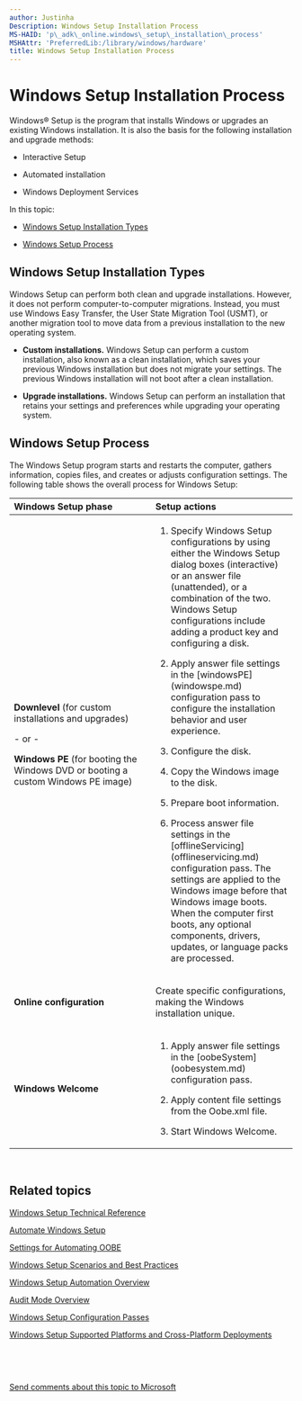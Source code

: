 ```yaml
---
author: Justinha
Description: Windows Setup Installation Process
MS-HAID: 'p\_adk\_online.windows\_setup\_installation\_process'
MSHAttr: 'PreferredLib:/library/windows/hardware'
title: Windows Setup Installation Process
---
```


# Windows Setup Installation Process


Windows® Setup is the program that installs Windows or upgrades an existing Windows installation. It is also the basis for the following installation and upgrade methods:

-   Interactive Setup

-   Automated installation

-   Windows Deployment Services

In this topic:

-   [Windows Setup Installation Types](#installationtypes)

-   [Windows Setup Process](#windowssetupprocess)

## <span id="InstallationTypes"></span><span id="installationtypes"></span><span id="INSTALLATIONTYPES"></span> Windows Setup Installation Types


Windows Setup can perform both clean and upgrade installations. However, it does not perform computer-to-computer migrations. Instead, you must use Windows Easy Transfer, the User State Migration Tool (USMT), or another migration tool to move data from a previous installation to the new operating system.

-   **Custom installations.** Windows Setup can perform a custom installation, also known as a clean installation, which saves your previous Windows installation but does not migrate your settings. The previous Windows installation will not boot after a clean installation.

-   **Upgrade installations.** Windows Setup can perform an installation that retains your settings and preferences while upgrading your operating system.

## <span id="WindowsSetupProcess"></span><span id="windowssetupprocess"></span><span id="WINDOWSSETUPPROCESS"></span> Windows Setup Process


The Windows Setup program starts and restarts the computer, gathers information, copies files, and creates or adjusts configuration settings. The following table shows the overall process for Windows Setup:

<table>
<colgroup>
<col width="50%" />
<col width="50%" />
</colgroup>
<thead>
<tr class="header">
<th align="left">Windows Setup phase</th>
<th align="left">Setup actions</th>
</tr>
</thead>
<tbody>
<tr class="odd">
<td align="left"><p><strong>Downlevel</strong> (for custom installations and upgrades)</p>
<p>- or -</p>
<p><strong>Windows PE</strong> (for booting the Windows DVD or booting a custom Windows PE image)</p></td>
<td align="left"><ol>
<li><p>Specify Windows Setup configurations by using either the Windows Setup dialog boxes (interactive) or an answer file (unattended), or a combination of the two. Windows Setup configurations include adding a product key and configuring a disk.</p></li>
<li><p>Apply answer file settings in the [windowsPE](windowspe.md) configuration pass to configure the installation behavior and user experience.</p></li>
<li><p>Configure the disk.</p></li>
<li><p>Copy the Windows image to the disk.</p></li>
<li><p>Prepare boot information.</p></li>
<li><p>Process answer file settings in the [offlineServicing](offlineservicing.md) configuration pass. The settings are applied to the Windows image before that Windows image boots. When the computer first boots, any optional components, drivers, updates, or language packs are processed.</p></li>
</ol></td>
</tr>
<tr class="even">
<td align="left"><p><strong>Online configuration</strong></p></td>
<td align="left"><p>Create specific configurations, making the Windows installation unique.</p></td>
</tr>
<tr class="odd">
<td align="left"><p><strong>Windows Welcome</strong></p></td>
<td align="left"><ol>
<li><p>Apply answer file settings in the [oobeSystem](oobesystem.md) configuration pass.</p></li>
<li><p>Apply content file settings from the Oobe.xml file.</p></li>
<li><p>Start Windows Welcome.</p></li>
</ol></td>
</tr>
</tbody>
</table>

 

## <span id="related_topics"></span>Related topics


[Windows Setup Technical Reference](windows-setup-technical-reference.md)

[Automate Windows Setup](automate-windows-setup.md)

[Settings for Automating OOBE](settings-for-automating-oobe.md)

[Windows Setup Scenarios and Best Practices](windows-setup-scenarios-and-best-practices.md)

[Windows Setup Automation Overview](windows-setup-automation-overview.md)

[Audit Mode Overview](audit-mode-overview.md)

[Windows Setup Configuration Passes](windows-setup-configuration-passes.md)

[Windows Setup Supported Platforms and Cross-Platform Deployments](windows-setup-supported-platforms-and-cross-platform-deployments.md)

 

 

[Send comments about this topic to Microsoft](mailto:wsddocfb@microsoft.com?subject=Documentation%20feedback%20%5Bp_adk_online\p_adk_online%5D:%20Windows%20Setup%20Installation%20Process%20%20RELEASE:%20%284/11/2016%29&body=%0A%0APRIVACY%20STATEMENT%0A%0AWe%20use%20your%20feedback%20to%20improve%20the%20documentation.%20We%20don't%20use%20your%20email%20address%20for%20any%20other%20purpose,%20and%20we'll%20remove%20your%20email%20address%20from%20our%20system%20after%20the%20issue%20that%20you're%20reporting%20is%20fixed.%20While%20we're%20working%20to%20fix%20this%20issue,%20we%20might%20send%20you%20an%20email%20message%20to%20ask%20for%20more%20info.%20Later,%20we%20might%20also%20send%20you%20an%20email%20message%20to%20let%20you%20know%20that%20we've%20addressed%20your%20feedback.%0A%0AFor%20more%20info%20about%20Microsoft's%20privacy%20policy,%20see%20http://privacy.microsoft.com/default.aspx. "Send comments about this topic to Microsoft")




